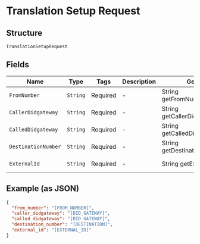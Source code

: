 
# Translation Setup Request

## Structure

`TranslationSetupRequest`

## Fields

| Name | Type | Tags | Description | Getter | Setter |
|  --- | --- | --- | --- | --- | --- |
| `FromNumber` | `String` | Required | - | String getFromNumber() | setFromNumber(String fromNumber) |
| `CallerDidgateway` | `String` | Required | - | String getCallerDidgateway() | setCallerDidgateway(String callerDidgateway) |
| `CalledDidgateway` | `String` | Required | - | String getCalledDidgateway() | setCalledDidgateway(String calledDidgateway) |
| `DestinationNumber` | `String` | Required | - | String getDestinationNumber() | setDestinationNumber(String destinationNumber) |
| `ExternalId` | `String` | Required | - | String getExternalId() | setExternalId(String externalId) |

## Example (as JSON)

```json
{
  "from_number": "[FROM_NUMBER]",
  "caller_didgateway": "[DID_GATEWAY]",
  "called_didgateway": "[DID_GATEWAY]",
  "destination_number": "[DESTINATION]",
  "external_id": "[EXTERNAL_ID]"
}
```

